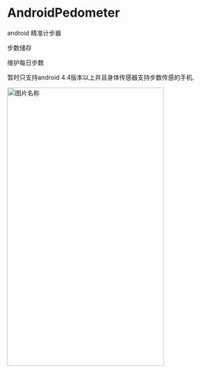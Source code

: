 # AndroidPedometer
android 精准计步器

步数储存

维护每日步数 

暂时只支持android 4.4版本以上并且身体传感器支持步数传感的手机.


 <img src="http://ongeesmn7.bkt.clouddn.com/step/step.jpg" width = "360" height = "640" alt="图片名称" align=center />
